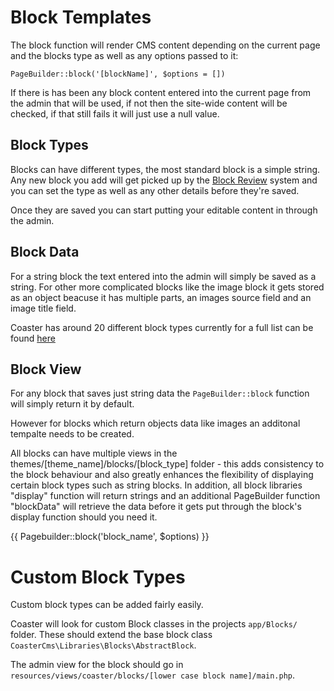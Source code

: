 # Block Templates

The block function will render CMS content depending on the current page and the blocks type as well as any options passed to it:

`PageBuilder::block('[blockName]', $options = [])`

If there is has been any block content entered into the current page from the admin that will be used, if not then the site-wide content will be checked, if that still fails it will just use a null value.

## Block Types

Blocks can have different types, the most standard block is a simple string. Any new block you add will get picked up by the [Block Review](#review.md) system and you can set the type as well as any other details before they're saved.

Once they are saved you can start putting your editable content in through the admin.

## Block Data

For a string block the text entered into the admin will simply be saved as a string. For other more complicated blocks like  the image block it gets stored as an object beacuse it has multiple parts, an images source field and an image title field.

Coaster has around 20 different block types currently for a full list can be found [here](../blocks/type.md)

## Block View

For any block that saves just string data the `PageBuilder::block` function will simply return it by default.

However for blocks which return objects data like images an additonal tempalte needs to be created.


All blocks can have multiple views in the themes/[theme_name]/blocks/[block_type] folder - this adds consistency to the block behaviour and also greatly enhances the flexibility of displaying certain block types such as string blocks. In addition, all block libraries "display" function will return strings and an additional PageBuilder function "blockData" will retrieve the data before it gets put through the block's display function should you need it.

{{ Pagebuilder::block('block_name', $options) }}

# Custom Block Types 

Custom block types can be added fairly easily.

Coaster will look for custom Block classes in the projects `app/Blocks/` folder. These should extend the base block class `CoasterCms\Libraries\Blocks\AbstractBlock`.

The admin view for the block should go in `resources/views/coaster/blocks/[lower case block name]/main.php`.
